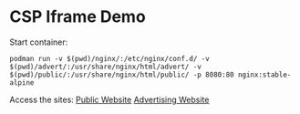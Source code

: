 # CSP Iframe Demo

Start container:
```
podman run -v $(pwd)/nginx/:/etc/nginx/conf.d/ -v $(pwd)/advert/:/usr/share/nginx/html/advert/ -v $(pwd)/public/:/usr/share/nginx/html/public/ -p 8080:80 nginx:stable-alpine
```

Access the sites:
[Public Website](http://www.lvh.me:8080/)
[Advertising Website](http://advert.lvh.me:8080/)